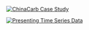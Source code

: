[![ChinaCarb Case Study](http://img.youtube.com/vi/_N95oSP8N4Ds/10.jpg)](http://www.youtube.com/watch?v=N95oSP8N4Ds  "ChinaCarb Case Study")


[![Presenting Time Series Data](http://img.youtube.com/vi/_j44LRdN8oU/0.jpg)](https://www.youtube.com/watch?v=_j44LRdN8oU "Presenting Time Series Data")
